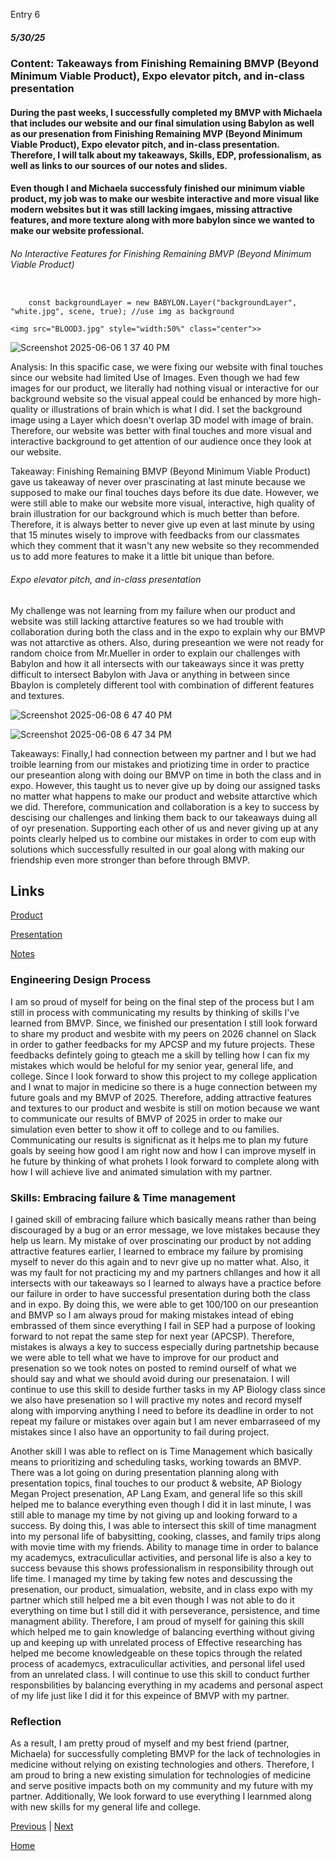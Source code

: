 Entry 6
##### 5/30/25

### Content: Takeaways from Finishing Remaining BMVP (Beyond Minimum Viable Product), Expo elevator pitch, and in-class presentation

#### During the past weeks, I successfully completed my BMVP with Michaela that includes our website and our final simulation using Babylon as well as our presenation from Finishing Remaining MVP (Beyond Minimum Viable Product), Expo elevator pitch, and in-class presentation. Therefore, I will talk about my takeaways, Skills, EDP, professionalism, as well as links to our sources of our notes and slides. 

#### Even though I and Michaela successfuly finished our minimum viable product, my job was to make our wesbite interactive and more visual like modern websites but it was still lacking imgaes, missing attractive features, and more texture along with more babylon since we wanted to make our website professional. 
###### No Interactive Features for Finishing Remaining BMVP (Beyond Minimum Viable Product)

``` JS

    const backgroundLayer = new BABYLON.Layer("backgroundLayer", "white.jpg", scene, true); //use img as background

<img src="BLOOD3.jpg" style="width:50%" class="center">>
```
![Screenshot 2025-06-06 1 37 40 PM](https://github.com/user-attachments/assets/2e116969-be44-4371-aa19-3dfad8085189)


Analysis: In this spacific case, we were fixing our website with final touches since our website had limited Use of Images. Even though we had few images for our product, we literally had nothing visual or interactive for our background website so the visual appeal could be enhanced by more high-quality or illustrations of brain which is what I did. I set the background image using a Layer which doesn't overlap 3D model with image of brain. Therefore, our website was better with final touches and more visual and interactive background to get attention of our audience once they look at our website.

Takeaway: Finishing Remaining BMVP (Beyond Minimum Viable Product) gave us takeaway of never over prascinating at last minute because we supposed to make our final touches days before its due date. However, we were still able to make our website more visual, interactive, high quality of brain illustration for our background which is much better than before. Therefore, it is always better to never give up even at last minute by using that 15 minutes wisely to improve with feedbacks from our classmates which they comment that it wasn't any new website so they recommended us to add more features to make it a little bit unique than before.


###### Expo elevator pitch, and in-class presentation

My challenge was not learning from my failure when our product and website was still lacking attarctive features so we had trouble with collaboration during both the class and in the expo to explain why our BMVP was not attarctive as others. Also, during preseantion we were not ready for random choice from Mr.Mueller in order to explain our challenges with Babylon and how it all intersects with our takeaways since it was pretty difficult to intersect Babylon with Java or anything in between since Bbaylon is completely different tool with combination of different features and textures.  

![Screenshot 2025-06-08 6 47 40 PM](https://github.com/user-attachments/assets/7ca915a0-7abd-4263-82e9-39e029557563)

![Screenshot 2025-06-08 6 47 34 PM](https://github.com/user-attachments/assets/ca5c2e82-b1cf-49fd-a4e2-c76134a02123)


Takeaways: Finally,I had connection between my partner and I but we had troible learning from our mistakes and priotizing time in order to practice our preseantion along with doing our BMVP on time in both the class and in expo. However, this taught us to never give up by doing our assigned tasks no matter what happens to make our product and website attarctive which we did. Therefore, communication and collaboration is a key to success by descising our challenges and linking them back to our takeaways duing all of oyr presenation. Supporting each other of us and never giving up at any points clearly helped us to combine our mistakes in order to com eup with solutions which successfully resulted in our goal along with making our friendship even more stronger than before through BMVP. 

## Links

[Product](https://drive.google.com/file/d/1UIKJ-Nkvs8_MwtEqwRmDLJiV7mFB_3QD/view)

[Presentation](https://docs.google.com/presentation/d/1GjRuum40-J1fS3SfWq6IdnIMmfQhBaFJrWBQh-q9T4Q/edit?usp=sharing)

[Notes](https://docs.google.com/document/d/1Pb5fPYlukAslMq2zAOSlGyQSdoqXcjylQGjlWWHmxgk/edit?usp=sharing)

### Engineering Design Process

I am so proud of myself for being on the final step of the process but I am still in process with communicating my results by thinking of skills I've learned from BMVP. Since, we finished our presentation I still look forward to share my product and wesbite with my peers on 2026 channel on Slack in order to gather feedbacks for my APCSP and my future projects. These feedbacks defintely going to gteach me a skill by telling how I can fix my mistakes which would be heloful for my senior year, general life, and college. Since I look forward to show this project to my college application and I wnat to major in medicine so there is a huge connection between my future goals and my BMVP of 2025. Therefore, adding attractive features and textures to our product and wesbite is still on motion because we want to communicate our results of BMVP of 2025 in order to make our simulation even better to show it off to college and to ou families. Communicating our results is significnat as it helps me to plan my future goals by seeing how good I am right now and how I can improve myself in he future by thinking of what prohets I look forward to complete along with how I will achieve live and animated simulation with my partner.

### Skills: Embracing failure & Time management
I gained skill of embracing failure which basically means rather than being discouraged by a bug or an error message, we love mistakes because they help us learn. My mistake of over proscinating our product by not adding attractive features earlier, I learned to embrace my failure by promising myself to never do this again and to nevr give up no matter what. Also, it was my fault for not practicing my and my partners chllanges and how it all intersects with our takeaways so I learned to always have a practice before our failure in order to have successful presentation during both the class and in expo. By doing this, we were able to get 100/100 on our preseantion and BMVP so I am always proud for making mistakes intead of ebing embrassed of them since everything I fail in SEP had a purpose of looking forward to not repat the same step for next year (APCSP). Therefore, mistakes is always a key to success especially during partnetship because we were able to tell what we have to improve for our product and presenation so we took notes on posted to remind ourself of what we should say and what we should avoid during our presenataion.  I will continue to use this skill to deside further tasks in my AP Biology class since we also have presenation so I will practive my notes and record myself along with imporving anything I need to before its deadline in order to not repeat my failure or mistakes over again but I am never embarraseed of my mistakes since I also have an opportunity to fail during project.

Another skill I was able to reflect on is Time Management which basically means to prioritizing and scheduling tasks, working towards an BMVP. There was a lot going on during presentation planning along with presentation topics, final touches to our product & website, AP Biology Megan Project presenation, AP Lang Exam, and general life so this skill helped me to balance everything even though I did it in last minute, I was still able to manage my time by not giving up and looking forward to a success. By doing this, I was able to intersect this skill of time managment into my personal life of babysitting, cooking, classes, and family trips along with movie time with my friends. Ability to manage time in order to balance my academycs, extraculicullar activities, and personal life is also a key to success bevause this shows professionalism in responsibility through out life time. I managed my time by taking few notes and descussing the presenation, our product, simualation, website, and in class expo with my partner which still helped me a bit even though I was not able to do it everything on time but I still did it with perseverance, persistence, and time managment ability. Therefore, I am proud of myself for gaining this skill which helped me to gain knowledge of balancing everthing without giving up and keeping up with unrelated process of Effective researching has helped me become knowledgeable on these topics through the related process of academycs, extraculicullar activities, and personal lifeI used from an unrelated class. I will continue to use this skill to conduct further responsbilities by balancing everything in my academs and personal aspect of my life just like I did it for this expeince of BMVP with my partner.

### Reflection

As a result, I am pretty proud of myself and my best friend (partner, Michaela) for successfully completing BMVP for the lack of technologies in medicine without relying on existing technologies and others. Therefore, I am proud to bring a new existing simulation for technologies of medicine and serve positive impacts both on my community and my future with my partner. Additionally, We look forward to use everything I learnmed along with new skills for my general life and college.

[Previous](entry05.md) | [Next](entry07.md)

[Home](../README.md)
